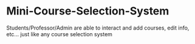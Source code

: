 # Mini-Course-Selection-System
Students/Professor/Admin are able to interact and add courses, edit info, etc... just like any course selection system
